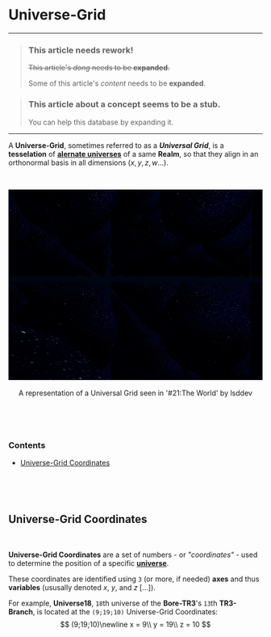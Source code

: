 # Universe-Grid

---

> ### **This article needs rework!**
> ~~This article's *dong* needs to be **expanded**.~~
>
> Some of this article's *content* needs to be **expanded**.

> ### **This article about a concept seems to be a stub.**
> You can help this database by expanding it.

---

A **Universe-Grid**, sometimes referred to as a **_Universal Grid_**, is a **tesselation** of [**alernate universes**]() of a same **Realm**, so that they align in an orthonormal basis in all dimensions ($x,y,z,w...$).

&nbsp;

![Universal-Grid in '#21:The World' by lsddev](../../../__assets/imgs/unvrs/universalGrid-21TheWorld.png)

<center>
A representation of a Universal Grid seen in '#21:The World' by lsddev
</center>

&nbsp;

&nbsp;

### Contents

- [Universe-Grid Coordinates](#universe-grid-coordinates)

&nbsp;

&nbsp;

## Universe-Grid Coordinates

&nbsp;

**Universe-Grid Coordinates** are a set of numbers - or *"coordinates"* - used to determine the position of a specific [**universe**](../cncpt-unvrs.md).

These coordinates are identified using `3` (or more, if needed) **axes** and thus **variables** (ususally denoted $x$, $y$, and $z$ [...]).

For example, **Universe18**, `18`th universe of the **Bore-TR3**'s `13`th **TR3-Branch**, is located at the `(9;19;10)` Universe-Grid Coordinates:
$$
(9;19;10)\newline
x = 9\\
y = 19\\
z = 10
$$